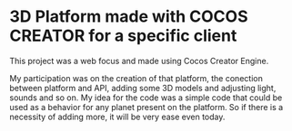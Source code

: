 # 3D Platform made with COCOS CREATOR for a specific client

This project was a web focus and made using Cocos Creator Engine.

My participation was on the creation of that platform, the conection between platform and API, adding some 3D models and adjusting light, sounds and so on.
My idea for the code was a simple code that could be used as a behavior for any planet present on the platform. So if there is a necessity of adding more, it will be very ease even today.
